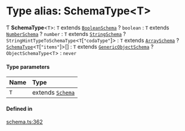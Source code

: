 # Type alias: SchemaType<T\>

Ƭ **SchemaType**<`T`\>: `T` extends [`BooleanSchema`](../interfaces/BooleanSchema.md) ? `boolean` : `T` extends [`NumberSchema`](NumberSchema.md) ? `number` : `T` extends [`StringSchema`](StringSchema.md) ? `StringHintTypeToSchemaType`<`T`[``"codaType"``]\> : `T` extends [`ArraySchema`](../interfaces/ArraySchema.md) ? [`SchemaType`](SchemaType.md)<`T`[``"items"``]\>[] : `T` extends [`GenericObjectSchema`](GenericObjectSchema.md) ? `ObjectSchemaType`<`T`\> : `never`

#### Type parameters

| Name | Type |
| :------ | :------ |
| `T` | extends [`Schema`](Schema.md) |

#### Defined in

[schema.ts:362](https://github.com/coda/packs-sdk/blob/main/schema.ts#L362)
